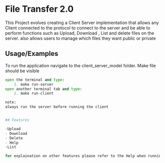
# File Transfer 2.0

This Project evolves creating a Client Server implementation that allows any Client connected to the protocol to connect to the server and be able to perform functions such as Upload, Download , List and delete files on the server. also allows users to manage which files they want public or private


## Usage/Examples

To run the application navigate to the client_server_model folder. Make file should be visible

```python
open the terminal and type:
    1. make run-server
open another terminal tab and type:
    2. make run-client

note:
always run the server before running the client


## Features

-Upload
- Download
- Delete
- Help
-List

for explaination on other features please refer to the Help when running the application


